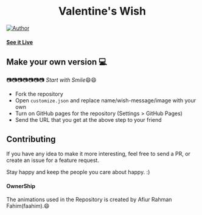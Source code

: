 <h1 align="center">
    Valentine's Wish
</h1>

[![Author](https://img.shields.io/badge/author-OfficialSpade-green)](https://github.com/OfficialSpade)


#### [See it Live](https://iloveyoudear.fwh.is)

## Make your own version :computer:

:camera::camera::camera::camera::camera::camera::camera:
*Start with Smile*:smile::smile:

* Fork the repository
* Open `customize.json` and replace name/wish-message/image with your own
* Turn on GitHub pages for the repository (Settings > GitHub Pages)
* Send the URL that you get at the above step to your friend


## Contributing

If you have any idea to make it more interesting, feel free to send a PR, or create an issue for a feature request.

Stay happy and keep the people you care about happy. :)

#### OwnerShip
 The animations used in the Repository is created by Afiur Rahman Fahim(faahim).:smile:
